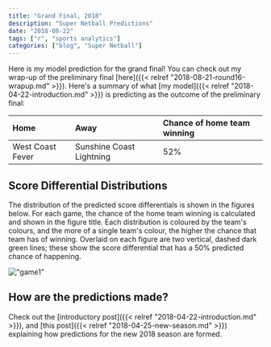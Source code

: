 ```yaml
---
title: "Grand Final, 2018"
description: "Super Netball Predictions"
date: "2018-08-22"
tags: ["r", "sports analytics"]
categories: ["blog", "Super Netball"]
---
```


<!-- Time-stamp: <2018-08-22 19:59:34 (slane)> -->





Here is my model prediction for the grand final! You can check out my wrap-up of the preliminary final [here]({{< relref "2018-08-21-round16-wrapup.md" >}}). Here's a summary of what [my model]({{< relref "2018-04-22-introduction.md" >}}) is predicting as the outcome of the preliminary final:


|Home             |Away                     |Chance of home team winning |
|:----------------|:------------------------|:---------------------------|
|West Coast Fever |Sunshine Coast Lightning |52%                         |

## Score Differential Distributions

The distribution of the predicted score differentials is shown in the figures below. For each game, the chance of the home team winning is calculated and shown in the figure title. Each distribution is coloured by the team's colours, and the more of a single team's colour, the higher the chance that team has of winning. Overlaid on each figure are two vertical, dashed dark green lines; these show the score differential that has a 50% predicted chance of happening.

!["game1"](/sn-assets/round17-2018/game-1.png)

## How are the predictions made?

Check out the [introductory post]({{< relref "2018-04-22-introduction.md" >}}), and [this post]({{< relref "2018-04-25-new-season.md" >}}) explaining how predictions for the new 2018 season are formed.
